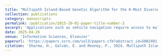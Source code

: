 ```yaml
---
title: "Multipath Island-Based Genetic Algorithm for the K-Most Diverse Near-Shortest Paths"
collection: publications
category: manuscripts
permalink: /publication/2015-10-01-paper-title-number-3
excerpt: 'Applications such as vehicle navigation require access to multiple diverse paths rather than a single shortest path. In this paper, we propose a Parallel Genetic Algorithm (PGA) following the island model for application to the K-Most Diverse Near-Shortest Paths (KMDNSP) problem. KMDNSP focuses on identifying a set of K paths that maintain structural dissimilarity while remaining close to the shortest or optimal path in overall path length. This makes KMDNSP very well-suited for applications requiring access to multiple possible route options.'
date: 2025-04-26
venue: 'Information Sciences, Elsevier'
paperurl: 'https://papers.ssrn.com/sol3/papers.cfm?abstract_id=5002491'
citation: 'Sharma, H., Galván, E. and Mooney, P., 2024. Multipath Island-Based Genetic Algorithm for the K-Most Diverse Near-Shortest Paths.'
---
```

